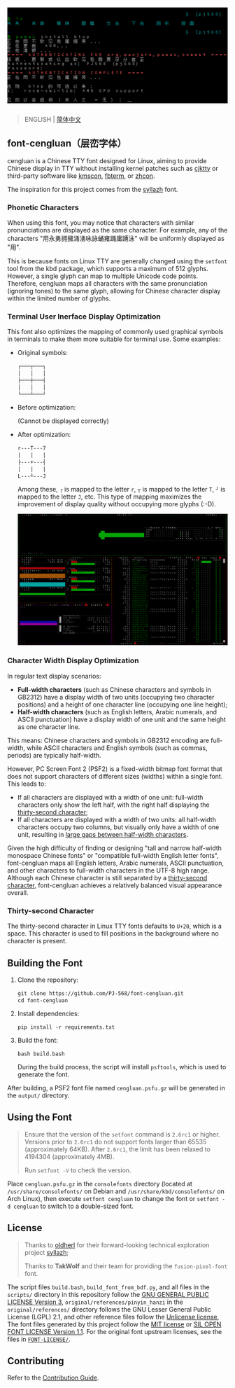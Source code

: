 # ![Demo](assets/display.png)

> ENGLISH | [简体中文](README.md)

## font-cengluan（层峦字体）

cengluan is a Chinese TTY font designed for Linux, aiming to provide Chinese display in TTY without installing kernel patches such as [cjktty](https://github.com/zhmars/cjktty-patches) or third-party software like [kmscon](http://www.freedesktop.org/wiki/Software/kmscon), [fbterm](https://salsa.debian.org/debian/fbterm), or [zhcon](https://zhcon.sourceforge.net/).

The inspiration for this project comes from the [syllazh](https://github.com/oldherl/syllazh/) font.

### Phonetic Characters

When using this font, you may notice that characters with similar pronunciations are displayed as the same character. For example, any of the characters "用永勇拥擁涌湧咏詠蛹雍踊庸踴泳" will be uniformly displayed as "用".

This is because fonts on Linux TTY are generally changed using the `setfont` tool from the kbd package, which supports a maximum of 512 glyphs. However, a single glyph can map to multiple Unicode code points.
Therefore, cengluan maps all characters with the same pronunciation (ignoring tones) to the same glyph, allowing for Chinese character display within the limited number of glyphs.

### Terminal User Inerface Display Optimization

This font also optimizes the mapping of commonly used graphical symbols in terminals to make them more suitable for terminal use. Some examples:

- Original symbols:

  ```plaintext
  ┌───┬───┐
  │   │   │
  ├───┼───┤
  │   │   │
  └───┴───┘
  ```

- Before optimization:

  (Cannot be displayed correctly)

- After optimization:

  ```plaintext
  r---T---7
  |   |   |
  ├---+---┤
  |   |   |
  L---┴---J
  ```

  Among these, `┌` is mapped to the letter `r`, `┬` is mapped to the letter `T`, `┘` is mapped to the letter `J`, etc.
  This type of mapping maximizes the improvement of display quality without occupying more glyphs (:-D).

  ![btop with font-cengluan](assets/btop.png)

### Character Width Display Optimization

In regular text display scenarios:

- **Full-width characters** (such as Chinese characters and symbols in GB2312) have a display width of two units (occupying two character positions) and a height of one character line (occupying one line height);
- **Half-width characters** (such as English letters, Arabic numerals, and ASCII punctuation) have a display width of one unit and the same height as one character line.

This means: Chinese characters and symbols in GB2312 encoding are full-width, while ASCII characters and English symbols (such as commas, periods) are typically half-width.

However, PC Screen Font 2 (PSF2) is a fixed-width bitmap font format that does not support characters of different sizes (widths) within a single font.
This leads to:

- If all characters are displayed with a width of one unit: full-width characters only show the left half, with the right half displaying the [thirty-second character](#thirty-second-character);
- If all characters are displayed with a width of two units: all half-width characters occupy two columns, but visually only have a width of one unit, resulting in [large gaps between half-width characters](assets/display_old.png).

Given the high difficulty of finding or designing "tall and narrow half-width monospace Chinese fonts" or "compatible full-width English letter fonts",
font-cengluan maps all English letters, Arabic numerals, ASCII punctuation, and other characters to full-width characters in the UTF-8 high range.
Although each Chinese character is still separated by a [thirty-second character](#thirty-second-character), font-cengluan achieves a relatively balanced visual appearance overall.

### Thirty-second Character

The thirty-second character in Linux TTY fonts defaults to `U+20`, which is a space. This character is used to fill positions in the background where no character is present.

## Building the Font

1. Clone the repository:

   ```shellscript
   git clone https://github.com/PJ-568/font-cengluan.git
   cd font-cengluan
   ```

2. Install dependencies:

   ```shellscript
   pip install -r requirements.txt
   ```

3. Build the font:

   ```shellscript
   bash build.bash
   ```

   During the build process, the script will install `psftools`, which is used to generate the font.

After building, a PSF2 font file named `cengluan.psfu.gz` will be generated in the `output/` directory.

## Using the Font

> Ensure that the version of the `setfont` command is `2.6rc1` or higher.
> Versions prior to `2.6rc1` do not support fonts larger than 65535 (approximately 64KB).
> After `2.6rc1`, the limit has been relaxed to 4194304 (approximately 4MB).
>
> Run `setfont -V` to check the version.

Place `cengluan.psfu.gz` in the `consolefonts` directory (located at `/usr/share/consolefonts/` on Debian and `/usr/share/kbd/consolefonts/` on Arch Linux), then execute `setfont cengluan` to change the font or `setfont -d cengluan` to switch to a double-sized font.

## License

> Thanks to [oldherl](https://github.com/oldherl) for their forward-looking technical exploration project [syllazh](https://github.com/oldherl/syllazh/);
>
> Thanks to **TakWolf** and their team for providing the `fusion-pixel-font` font.

The script files `build.bash`, `build_font_from_bdf.py`, and all files in the `scripts/` directory in this repository follow the [GNU GENERAL PUBLIC LICENSE Version 3](LICENSE),
`original/references/pinyin_hanzi` in the `original/references/` directory follows the GNU Lesser General Public License (LGPL) 2.1, and other reference files follow the [Unlicense license](original/references/LICENSE),
The font files generated by this project follow the [MIT license](MIT-LICENSE) or [SIL OPEN FONT LICENSE Version 1.1](SIL-LICENSE). For the original font upstream licenses, see the files in [`FONT-LICENSE/`](FONT-LICENSE/).

## Contributing

Refer to the [Contribution Guide](CONTRIBUTING.md).
